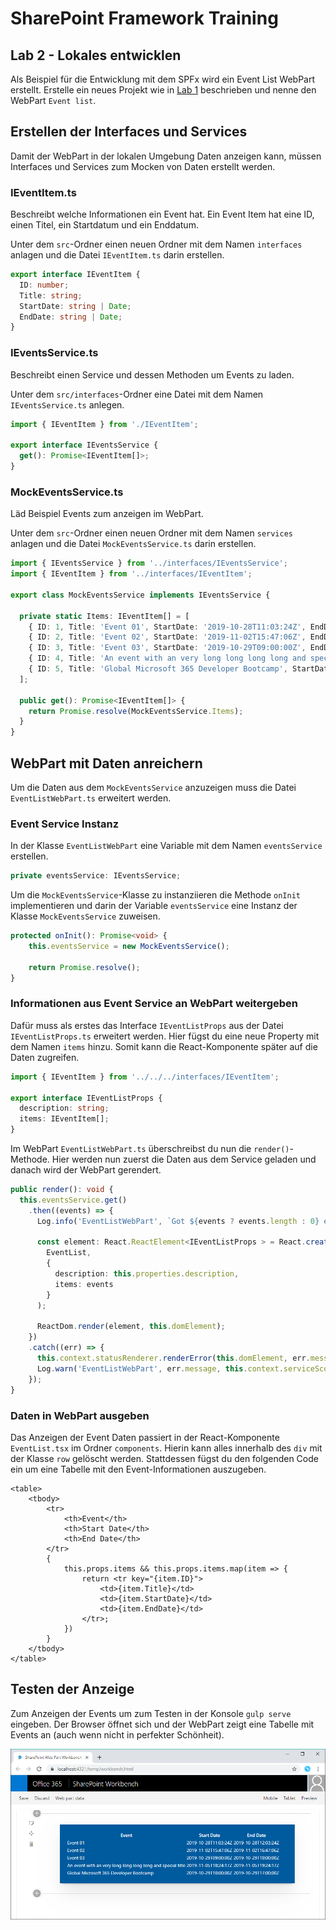 # SharePoint Framework Training
## Lab 2 - Lokales entwicklen

Als Beispiel für die Entwicklung mit dem SPFx wird ein Event List WebPart erstellt. Erstelle ein neues Projekt wie in [Lab 1](./spfx-lab-1.md) beschrieben und nenne den WebPart `Event list`.

## Erstellen der Interfaces und Services

Damit der WebPart in der lokalen Umgebung Daten anzeigen kann, müssen Interfaces und Services zum Mocken von Daten erstellt werden.

### IEventItem.ts

Beschreibt welche Informationen ein Event hat. Ein Event Item hat eine ID, einen Titel, ein Startdatum und ein Enddatum.

Unter dem `src`-Ordner einen neuen Ordner mit dem Namen `interfaces` anlagen und die Datei `IEventItem.ts` darin erstellen.

```typescript
export interface IEventItem {
  ID: number;
  Title: string;
  StartDate: string | Date;
  EndDate: string | Date;
}
```

### IEventsService.ts

Beschreibt einen Service und dessen Methoden um Events zu laden.

Unter dem `src/interfaces`-Ordner eine Datei mit dem Namen `IEventsService.ts` anlegen.

```typescript
import { IEventItem } from './IEventItem';

export interface IEventsService {
  get(): Promise<IEventItem[]>;
}
```

### MockEventsService.ts

Läd Beispiel Events zum anzeigen im WebPart.

Unter dem `src`-Ordner einen neuen Ordner mit dem Namen `services` anlagen und die Datei `MockEventsService.ts` darin erstellen.

```typescript
import { IEventsService } from '../interfaces/IEventsService';
import { IEventItem } from '../interfaces/IEventItem';

export class MockEventsService implements IEventsService {

  private static Items: IEventItem[] = [
    { ID: 1, Title: 'Event 01', StartDate: '2019-10-28T11:03:24Z', EndDate: '2019-10-28T12:03:24Z' },
    { ID: 2, Title: 'Event 02', StartDate: '2019-11-02T15:47:06Z', EndDate: '2019-11-02T16:47:06Z' },
    { ID: 3, Title: 'Event 03', StartDate: '2019-10-29T09:00:00Z', EndDate: '2019-10-29T10:00:00Z' },
    { ID: 4, Title: 'An event with an very long long long long and special title', StartDate: '2019-11-05T18:24:17Z', EndDate: '2019-11-05T19:24:17Z' },
    { ID: 5, Title: 'Global Microsoft 365 Developer Bootcamp', StartDate: '2019-10-29T10:00:00Z', EndDate: '2019-10-29T17:00:00Z' }
  ];

  public get(): Promise<IEventItem[]> {
    return Promise.resolve(MockEventsService.Items);
  }
}
```

## WebPart mit Daten anreichern

Um die Daten aus dem `MockEventsService` anzuzeigen muss die Datei `EventListWebPart.ts` erweitert werden.

### Event Service Instanz
In der Klasse `EventListWebPart` eine Variable mit dem Namen `eventsService` erstellen.

```typescript
private eventsService: IEventsService;
```

Um die `MockEventsService`-Klasse zu instanziieren die Methode `onInit` implementieren und darin der Variable `eventsService` eine Instanz der Klasse `MockEventsService` zuweisen.

```typescript
protected onInit(): Promise<void> {
    this.eventsService = new MockEventsService();

    return Promise.resolve();
}
```

### Informationen aus Event Service an WebPart weitergeben

Dafür muss als erstes das Interface `IEventListProps` aus der Datei `IEventListProps.ts` erweitert werden. Hier fügst du eine neue Property mit dem Namen `items` hinzu. Somit kann die React-Komponente später auf die Daten zugreifen.

```typescript
import { IEventItem } from '../../../interfaces/IEventItem';

export interface IEventListProps {
  description: string;
  items: IEventItem[];
}
```

Im WebPart `EventListWebPart.ts` überschreibst du nun die `render()`-Methode. Hier werden nun zuerst die Daten aus dem Service geladen und danach wird der WebPart gerendert.

```typescript
public render(): void {
  this.eventsService.get()
    .then((events) => {
      Log.info('EventListWebPart', `Got ${events ? events.length : 0} events`, this.context.serviceScope);

      const element: React.ReactElement<IEventListProps > = React.createElement(
        EventList,
        {
          description: this.properties.description,
          items: events
        }
      );

      ReactDom.render(element, this.domElement);
    })
    .catch((err) => {
      this.context.statusRenderer.renderError(this.domElement, err.message ? err.message : 'Unable to get event data');
      Log.warn('EventListWebPart', err.message, this.context.serviceScope);
    });
}
```

### Daten in WebPart ausgeben

Das Anzeigen der Event Daten passiert in der React-Komponente `EventList.tsx` im Ordner `components`. Hierin kann alles innerhalb des `div` mit der Klasse `row` gelöscht werden. Stattdessen fügst du den folgenden Code ein um eine Tabelle mit den Event-Informationen auszugeben.

```typescriptreact
<table>
    <tbody>
        <tr>
            <th>Event</th>
            <th>Start Date</th>
            <th>End Date</th>
        </tr>
        {
            this.props.items && this.props.items.map(item => {
                return <tr key="{item.ID}">
                    <td>{item.Title}</td>
                    <td>{item.StartDate}</td>
                    <td>{item.EndDate}</td>
                </tr>;
            })
        }
    </tbody>
</table>
```

## Testen der Anzeige

Zum Anzeigen der Events um zum Testen in der Konsole `gulp serve` eingeben. Der Browser öffnet sich und der WebPart zeigt eine Tabelle mit Events an (auch wenn nicht in perfekter Schönheit).

![Screenshot WebPart mit Events](./images/webpartlocal.png)
